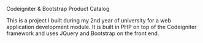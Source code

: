 Codeigniter &amp; Bootstrap Product Catalog

This is a project I built during my 2nd year of university for a web application development module. It is built in PHP on top of the Codeigniter framework and uses JQuery and Bootstrap on the front end.
